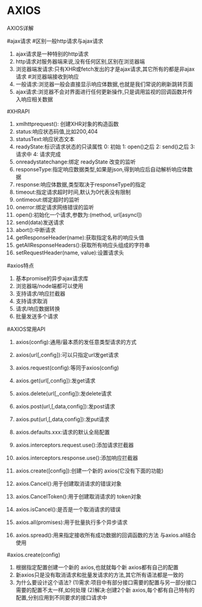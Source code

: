 # AXIOS
AXIOS详解


#ajax请求
#区别一般http请求与ajax请求
1. ajax请求是一种特别的http请求
2. http请求对服务器端来说,没有任何区别,区别在浏览器端
3. 浏览器端发请求:只有XHR或fetch发出的才是ajax请求,其它所有的都是非ajax请求
#浏览器端接收到响应
1. 一般请求:浏览器一般会直接显示响应体数据,也就是我们常说的刷新跳转页面
2. ajax请求:浏览器不会对界面进行任何更新操作,只是调用监视的回调函数并传入响应相关数据


#XHRAPI
1. xmlhttprequest(): 创建XHR对象的构造函数
2. status:响应状态码值,比如200,404
3. statusText:响应状态文本
4. readyState:标识请求状态的只读属性
    0:  初始
    1:  open()之后
    2:  send()之后
    3:  请求中
    4:  请求完成
5. onreadystatechange:绑定 readyState 改变的监听
6. responseType:指定响应数据类型,如果是json,得到响应后自动解析响应体数据
7. response:响应体数据,类型取决于responseType的指定
8. timeout:指定请求超时时间,默认为0代表没有限制
9. ontimeout:绑定超时的监听
10. onerror:绑定请求网络错误的监听
11. open():初始化一个请求,参数为:(method, url[asyncl])
12. send(data)发送请求
13. abort():中断请求
14. getResponseHeader(name):获取指定名称的响应头值
15. getAllResponseHeaders():获取所有响应头组成的字符串
16. setRequestHeader(name, value):设置请求头

#axios特点
1.  基本promise的异步ajax请求库
2.  浏览器端/node端都可以使用
3.  支持请求/响应拦截器
4.  支持请求取消
5.  请求/响应数据转换
6.  批量发送多个请求

#AXIOS常用API
1. axios(config):通用/最本质的发任意类型请求的方式
2. axios(url[,config]):可以只指定url发get请求
3. axios.request(config):等同于axios(config)
4. axios.get(url[,config]):发get请求
5. axios.delete(url[,,config]):发delete请求
6. axios.post(url,[,data,config]):发post请求
7. axios.put(url,[,data,config]):发put请求

8. axios.defaults.xxx:请求的默认全局配置
9.  axios.interceptors.request.use():添加请求拦截器
10. axios.interceptors.response.use():添加响应拦截器

11. axios.create([config]):创建一个新的 axios(它没有下面的功能)
12. axios.Cancel():用于创建取消请求的错误对象
13. axios.CancelToken():用于创建取消请求的 token对象
14. axios.isCancel():是否是一个取消请求的错误
15. axios.all(promises):用于批量执行多个异步请求

16. axios.spread():用来指定接收所有成功数据的回调函数的方法 与axios.all结合使用


#axios.create(config)
1.  根据指定配置创建一个新的 axios,也就就每个新 axios都有自己的配置
2.  新axios只是没有取消请求和批量发请求的方法,其它所有语法都是一致的
3.  为什么要设计这个语法?
(1)需求:项目中有部分接口需要的配置与另一部分接口需要的配置不太一样,如何处理
(2)解决:创建2个新 axios,每个都有自己特有的配置,分别应用到不同要求的接口请求中